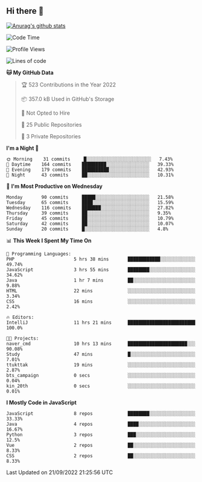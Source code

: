 ## Hi there 👋

[![Anurag's github stats](https://github-readme-stats.vercel.app/api?username=Songwonseok)](https://github.com/anuraghazra/github-readme-stats)



<!--START_SECTION:waka-->
![Code Time](http://img.shields.io/badge/Code%20Time-1%2C759%20hrs%2054%20mins-blue)

![Profile Views](http://img.shields.io/badge/Profile%20Views-0-blue)

![Lines of code](https://img.shields.io/badge/From%20Hello%20World%20I%27ve%20Written-3%20Million%20lines%20of%20code-blue)

**🐱 My GitHub Data** 

> 🏆 523 Contributions in the Year 2022
 > 
> 📦 357.0 kB Used in GitHub's Storage 
 > 
> 🚫 Not Opted to Hire
 > 
> 📜 25 Public Repositories 
 > 
> 🔑 3 Private Repositories  
 > 
**I'm a Night 🦉** 

```text
🌞 Morning    31 commits     █░░░░░░░░░░░░░░░░░░░░░░░░   7.43% 
🌆 Daytime    164 commits    █████████░░░░░░░░░░░░░░░░   39.33% 
🌃 Evening    179 commits    ██████████░░░░░░░░░░░░░░░   42.93% 
🌙 Night      43 commits     ██░░░░░░░░░░░░░░░░░░░░░░░   10.31%

```
📅 **I'm Most Productive on Wednesday** 

```text
Monday       90 commits     █████░░░░░░░░░░░░░░░░░░░░   21.58% 
Tuesday      65 commits     ████░░░░░░░░░░░░░░░░░░░░░   15.59% 
Wednesday    116 commits    ███████░░░░░░░░░░░░░░░░░░   27.82% 
Thursday     39 commits     ██░░░░░░░░░░░░░░░░░░░░░░░   9.35% 
Friday       45 commits     ██░░░░░░░░░░░░░░░░░░░░░░░   10.79% 
Saturday     42 commits     ██░░░░░░░░░░░░░░░░░░░░░░░   10.07% 
Sunday       20 commits     █░░░░░░░░░░░░░░░░░░░░░░░░   4.8%

```


📊 **This Week I Spent My Time On** 

```text
💬 Programming Languages: 
PHP                      5 hrs 38 mins       ████████████░░░░░░░░░░░░░   49.74% 
JavaScript               3 hrs 55 mins       ████████░░░░░░░░░░░░░░░░░   34.62% 
Java                     1 hr 7 mins         ██░░░░░░░░░░░░░░░░░░░░░░░   9.88% 
HTML                     22 mins             ░░░░░░░░░░░░░░░░░░░░░░░░░   3.34% 
CSS                      16 mins             ░░░░░░░░░░░░░░░░░░░░░░░░░   2.42%

🔥 Editors: 
IntelliJ                 11 hrs 21 mins      █████████████████████████   100.0%

🐱‍💻 Projects: 
naver_cmd                10 hrs 13 mins      ██████████████████████░░░   90.08% 
Study                    47 mins             █░░░░░░░░░░░░░░░░░░░░░░░░   7.01% 
ttukttak                 19 mins             ░░░░░░░░░░░░░░░░░░░░░░░░░   2.87% 
bts_campaign             0 secs              ░░░░░░░░░░░░░░░░░░░░░░░░░   0.04% 
kin_20th                 0 secs              ░░░░░░░░░░░░░░░░░░░░░░░░░   0.01%

```

**I Mostly Code in JavaScript** 

```text
JavaScript               8 repos             ████████░░░░░░░░░░░░░░░░░   33.33% 
Java                     4 repos             ████░░░░░░░░░░░░░░░░░░░░░   16.67% 
Python                   3 repos             ███░░░░░░░░░░░░░░░░░░░░░░   12.5% 
Vue                      2 repos             ██░░░░░░░░░░░░░░░░░░░░░░░   8.33% 
CSS                      2 repos             ██░░░░░░░░░░░░░░░░░░░░░░░   8.33%

```



 Last Updated on 21/09/2022 21:25:56 UTC
<!--END_SECTION:waka-->
